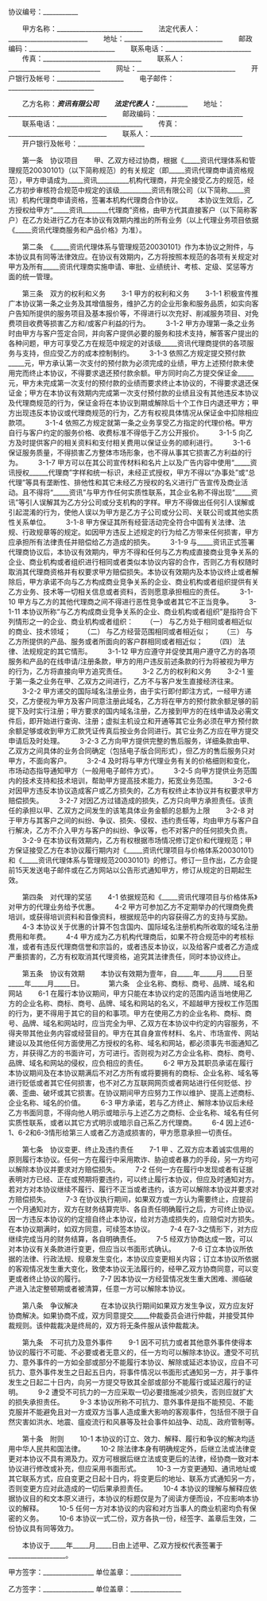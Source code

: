 
 


协议编号：___________


　　甲方名称：___________________________
　　法定代表人：_________________________
　　地址：_______________________________
　　邮政编码：___________________________
　　联系电话：___________________________
　　传真：_______________________________
　　联系人：_____________________________
　　网址：_______________________________
　　开户银行及帐号：_____________________
　　电子邮件：___________________________


　　乙方名称：_______________资讯有限公司
　　法定代表人：_________________________
　　地址：_______________________________
　　邮政编码：___________________________
　　联系电话：___________________________
　　传真：_______________________________
　　联系人：_____________________________
　　开户银行及帐号：_____________________


　　第一条　协议项目
　　甲、乙双方经过协商，根据《_____资讯代理体系和管理规范20030101》（以下简称规范）的有关规定（即_____资讯代理商申请资格规范），甲方申请成为_____资讯__________机构代理商，并完全接受乙方的规范，经乙方初步审核符合规范中规定的该级__________资讯有限公司（以下简称_____资讯）机构代理商申请资格，签署本机构代理商合作协议。
　　本协议生效后，乙方授权给甲方“_____资讯________代理商”资格，由甲方代其直接客户（以下简称客户）在乙方处进行乙方在本协议有效期内推出的所有业务（以上代理业务项目依据《_____资讯代理商服务和产品价格》为准）。


　　第二条　《_____资讯代理体系与管理规范20030101》作为本协议之附件，与本协议具有同等法律效应。在协议有效期内，乙方将按照本规范的各项有关规定对甲方及所有_____资讯代理商实施申请、审批、业绩统计、考核、定级、奖惩等方面的统一管理。


　　第三条　双方的权利和义务
　　3-1  甲方的权利和义务
　　3-1-1  积极宣传推广本协议第一条之业务及其增值服务，维护乙方的企业形象和服务品质，如实向客户告知所提供的服务项目及基本报价等，不得进行以次充好、削减服务项目、对免费项目收费等损害乙方和/或客户利益的行为。
　　3-1-2  甲方办理第一条之业务时由甲方与客户签定合同，并向客户提供必要的服务和技术支持，解答客户提出的各种问题，甲方可享受乙方在规范中规定的对该级_____资讯代理商提供的各项服务与支持，但应受乙方的成本控制制约。
　　3-1-3  依照乙方规定提交预付款_____元，甲方承认第一次支付的预付款为必须完成的业绩，甲方上述预付款未使用完而终止本协议，不得要求退还预付款余额。甲方同时向乙方提交保证金_____元，甲方未完成第一次支付的预付款的业绩而要求终止本协议的，不得要求退还保证金；甲方在本协议有效期内完成第一次支付预付款的业绩且没有其他违反本协议及代理商规范的行为，保证金将在本协议到期或解除后十个工作日内退还甲方；甲方出现违反本协议或代理商规范的行为，乙方有权视具体情况从保证金中扣除相应款项。
　　3-1-4  依照乙方规定就第一条之业务享受乙方指定的代理价格。甲方自行与客户约定的服务价格、收费标准不得低于乙方公开报价。
　　3-1-5  向乙方及时提供客户的相关资料和支付相关费用以保证业务的顺利进行。
　　3-1-6  保证服务质量，不得损害乙方整体市场形象，也不得从事其它损害乙方利益的行为。
　　3-1-7  甲方可以在其公司宣传材料和名片上以及广告内容中使用“_____资讯授权______代理商”字样和统一标识，未经正式授权，甲方不得以“办事处”或“总代理”等具有垄断性、排他性和其它未经乙方授权的名义进行广告宣传及商业活动。且不得将“_____资讯”与甲方作任何实质性联系，其企业名称不得出现“_____资讯”等引人误解其为乙方分公司或分支机构的字样。甲方不得做出任何引人误解或引起混淆的行为，使他人误以为甲方是乙方子公司或分公司、关联公司或其他实质性关系单位。
　　3-1-8  甲方保证其所有经营活动完全符合中国有关法律、法规、行政规章等的规定。如因甲方违反上述规定的行为给乙方带来任何损害，甲方应承担所有法律责任并赔偿给乙方造成的损失。
　　3-1-9  与_____资讯正式签署代理商协议后，本协议有效期内，甲方不得和任何与乙方构成直接商业竞争关系的企业、商业机构或者组织进行相同或者类似本协议内容的合作，否则乙方有权随时取消其代理商资格并有权要求甲方赔偿损失。本协议有效期内及本协议终止或者解除后，甲方承诺不向与乙方构成商业竞争关系的企业、商业机构或者组织提供有关乙方业务、技术等一切相关信息或者资料，否则愿意承担相应的责任。
　　3-1-10  甲方与乙方的其他代理商之间不得进行恶性竞争或者其它不正当竞争。
　　3-1-11  本协议所称“与乙方构成商业竞争关系的企业、商业机构或者组织”是指符合下列情形之一的企业、商业机构或者组织：
　　（一） 与乙方处于相同或者相近似的商业、技术领域；
　　（二） 与乙方经营范围相同或者相近似；
　　（三） 与乙方所提供的产品、服务或者所面向的客户群相同或者相近似；
　　（四） 法律、法规规定的其它情形。
　　3-1-12  甲方应遵守并促使其用户遵守乙方的各项服务和产品的在线申请/注册条款，甲方的用户违反前述条款的行为将被视为甲方的行为，乙方将直接向甲方追究责任。
　　3-2  乙方的权利和义务
　　3-2-1  鉴于第一条之业务在甲、乙双方之间进行，乙方不与客户发生直接经济往来。
　　3-2-2  甲方递交的国际域名注册业务，由于实行即付即注方式，一经甲方递交，乙方便视为甲方及客户同意注册此域名，乙方将在甲方的预付款余额足够的前提下及时实行注册；甲方要求的国内域名注册，乙方接到甲方的在线申请及必需文件后，即开始进行查询、注册；虚拟主机设立和开通等其它业务必须在甲方预付款余额足够或收到甲方汇款凭证传真后按业务合同进行。其它业务乙方应在甲方提交申请后及时处理。
　　3-2-3  乙方向甲方提供完整的售后服务，详细条款由甲、乙双方之间具体的业务合同确定（包括电子版合同形式），但乙方的售后服务只对甲方，不面向客户。
　　3-2-4  及时将与甲方代理业务有关的价格细则和变化，市场动态指导通知甲方（一般用电子邮件方式）。
　　3-2-5  向甲方提供业务范围内的技术支持和技术培训，帮助甲方提高技术能力，拓宽业务范围。
　　3-2-6  对因甲方违反本协议造成客户或乙方损失的，乙方有权终止本协议并有权要求甲方赔偿损失。
　　3-2-7  对因乙方过错造成的损失，乙方只向甲方承担责任。该责任的承担以甲、乙双方之间发生的该笔具体业务金额的总额为上限
　　3-2-8  对于甲方与其客户之间的纠纷、争议、损失、侵权、违约责任等，均由甲方与客户自行解决，乙方不介入甲方与客户的纠纷、争议等，也不对客户的任何损失负责。
　　3-2-9  在本协议有效期内，乙方有权根据市场情况修订定价和代理规范；甲方保证接受乙方在本协议履行期内对《_____资讯代理项目与价格体系20030101》和《_____资讯代理体系与管理规范20030101》的修订。修订一旦作出，乙方会提前15天发送电子邮件或在乙方网站以公告形式通知甲方，修订从规定的日期起生效。


　　第四条　对代理的奖惩
　　4-1  依据规范和《_____资讯代理项目与价格体系》对甲方的代理业务给予优惠。
　　4-2  甲方可参加乙方不定期举办的代理商免费培训，或获得培训资料和音像资料，根据规范中的内容获得乙方的支持与奖励。
　　4-3  本协议关于优惠的计算不包含国内、国际域名注册机构所收取的域名注册费用和年费。
　　4-4  甲方成为乙方机构代理商后，如果不符合规范中的考核标准，或者有违反代理商信誉和宗旨的，或者违反本协议，以及给客户或者乙方造成严重损害的，乙方有权取消其代理资格，追究其法律责任，同时本协议终止。


　　第五条　协议有效期
　　本协议有效期为壹年，自_____年_____月_____日至_____年_____月_____日。
　
　　第六条　企业名称、商标、商号、品牌、域名和网站
　　6-1  在履行本协议期间，甲方只能在本协议约定的范围内适当地使用乙方的企业名称、商标、商号、品牌、域名和网站的名义，不超越甲方授权工作范围的行为，更不得用于其它的目的和事项。甲方在使用乙方的企业名称、商标、商号、品牌、域名和网站时，应当完全为甲、乙双方在本协议中约定的内容服务，不得夹带其他业务内容或经营目的。甲方在其自身宣传材料、名片、市场宣传、网站建设以及其他任何方面使用乙方授权的名称、域名和网站，都必须事先书面通知乙方，并获得乙方的书面许可，方可进行。否则视为对乙方企业名称、商标、商号、品牌、域名和网站的侵权，应负相应的责任。
　　6-2  甲方及其职员承诺在履行本协议期间及在本协议期满后不对乙方所有或将要拥有的商标、企业名称、域名等进行贬低或者其它任何损害，也不对乙方互联网网页或者网站进行任何贬低、抄袭、歪曲、破坏或其它损害。在协议期间甲方应努力工作以维护、提高上述商标、企业名称、域名的价值。
　　6-3  甲方承诺，若与乙方终止、解除本协议后未经乙方书面同意，不得向他人明示或暗示与上述乙方之商标、企业名称、域名有任何实质性联系，或者以其它方式明示或暗示自己系乙方代理商。
　　6-4  因上述6-1、6-2和6-3情形给第三人或者乙方造成损害的，甲方愿意承担一切责任。


　　第七条　协议变更、终止及违约责任
　　7-1  甲 、乙双方应本着诚实信用的原则履行本协议。任何一方在履行中采用欺诈、胁迫或者暴力的手段，另一方均可以解除本协议并要求对方赔偿损失。
　　7-2  任何一方在履行中发现或者有证据表明对方已经、正在或预期将要违约，可以终止履行本协议，但应及时通知对方。若对方对本协议继续不履行、履行不正当或者违约，该方可以解除本协议并要求对方赔偿损失。
　　7-3  在协议执行期间，如果双方或一方认为需要终止，应提前一个月通知对方，双方在财务结算完毕、各自责任明确履行之后，方可终止协议。因一方违反本协议的约定擅自终止本协议，给对方造成损失的，应赔偿对方损失。在本协议期满时，如双方同意，可续签本协议。
　　7-4  在7-3之情形下，对方应继续完成当月的财务结算，各自明确责任。
　　7-5  经双方协商达成一致，可以对本协议有关条款进行变更，但应当以书面形式确认。
　　7-6  订立本协议所依据的法律、行政法规、规章发生变化，本协议应变更相关内容；订立本协议所依据的客观情况发生重大变化，致使本协议无法履行的，经甲乙双方协商同意，可以变更或者终止协议的履行。
　　7-7  因本协议一方经营情况发生重大困难、濒临破产进入法定整顿期或者被清算，任意一方可以解除本协议。


　　第八条　争议解决　
　　在本协议执行期间如果双方发生争议，双方应友好协商解决。如果协商不成，双方同意提交_____仲裁委员会进行仲裁，并接受其仲裁规则。该仲裁裁决是终局的，双方将无条件服从该仲裁裁决。


　　第九条　不可抗力及意外事件
　　9-1  因不可抗力或者其他意外事件使得本协议的履行不可能、不必要或者无意义的，任一方均可以解除本协议。遭受不可抗力、意外事件的一方如全部或部分不能履行本协议、解除或延迟本协议，应自不可抗力、意外事件发生之日起五日内，将事件情况以书面形式通知另一方，并于事件发生之日起二十日内，向另一方提交导致其全部或部分不能履行或延迟履行的证明。
　　9-2  遭受不可抗力的一方应采取一切必要措施减少损失，否则应就扩大的损失承担责任。
　　9-3  本协议所称不可抗力、意外事件是指不能预见、不能克服并不能避免且对一方或双方当事人造成重大影响的客观事件，包括但不限于自然灾害如洪水、地震、瘟疫流行和风暴等及社会事件如战争、动乱、政府管制等。


　　第十条　附则
　　10-1  本协议的订立、效力、解释、履行和争议的解决均适用中华人民共和国法律。
　　10-2  除法律本身有明确规定外，后继立法或法律变更对本协议不具有溯及力。双方可根据后继立法或变更后的法律，经协商一致对本协议进行修改或补充，但应采用书面形式。
　　10-3  一方变更通知、通讯地址或其它联系方式，应自变更之日起十日内，将变更后的地址、联系方式通知另一方，否则变更方应对此造成的一切后果承担责任。
　　10-4  本协议的理解与解释应依据协议目的和文本原义进行，本协议的标题仅是为了阅读方便而设，不应影响本协议的解释。
　　10-5  任何一方对本协议的内容和对方当事人的商业机密均负有保密的义务。
　　10-6  本协议一式二份，双方各执一份，经签字、盖章后生效，二份协议具有同等效力。


　　本协议于_____年_____月_____日由上述甲、乙双方授权代表签署于__________________。


 


甲方签字：________________
单位盖章：________________


乙方签字：________________
单位盖章：________________
 


 

 
 
 
 
 
  


  
 

  


  


  
 
 
 
 

